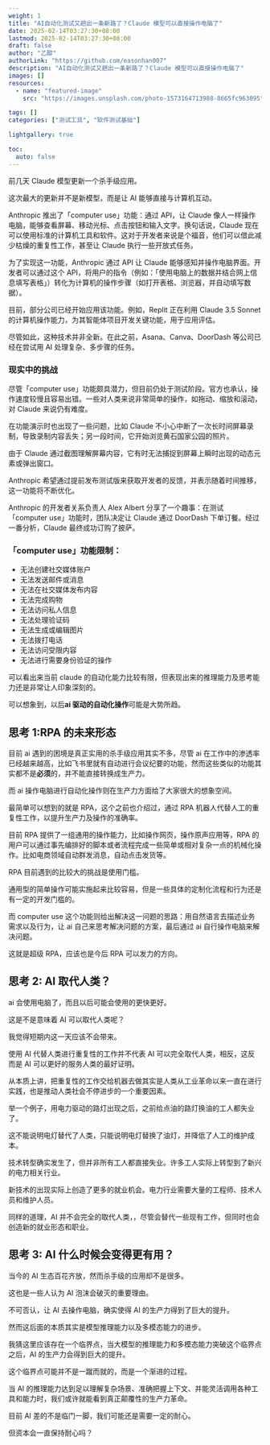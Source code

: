 ```yaml
---
weight: 1
title: "AI自动化测试又趟出一条新路了？Claude 模型可以直接操作电脑了"
date: 2025-02-14T03:27:30+08:00
lastmod: 2025-02-14T03:27:30+08:00
draft: false
author: "乙醇"
authorLink: "https://github.com/easonhan007"
description: "AI自动化测试又趟出一条新路了？Claude 模型可以直接操作电脑了"
images: []
resources:
  - name: "featured-image"
    src: "https://images.unsplash.com/photo-1573164713988-8665fc963095"

tags: []
categories: ["测试工具", "软件测试基础"]

lightgallery: true

toc:
  auto: false
---
```


前几天 Claude 模型更新一个杀手级应用。

这次最大的更新并不是新模型，而是让 AI 能够直接与计算机互动。

Anthropic 推出了「computer use」功能：通过 API，让 Claude 像人一样操作电脑，能够查看屏幕、移动光标、点击按钮和输入文字。换句话说，Claude 现在可以使用标准的计算机工具和软件。这对于开发者来说是个福音，他们可以借此减少枯燥的重复性工作，甚至让 Claude 执行一些开放式任务。

为了实现这一功能，Anthropic 通过 API 让 Claude 能够感知并操作电脑界面。开发者可以通过这个 API，将用户的指令（例如：「使用电脑上的数据并结合网上信息填写表格」）转化为计算机的操作步骤（如打开表格、浏览器，并自动填写数据）。

目前，部分公司已经开始应用该功能。例如，Replit 正在利用 Claude 3.5 Sonnet 的计算机操作能力，为其智能体项目开发关键功能，用于应用评估。

尽管如此，这种技术并非全新。在此之前，Asana、Canva、DoorDash 等公司已经在尝试用 AI 处理复杂、多步骤的任务。

### 现实中的挑战

尽管「computer use」功能颇具潜力，但目前仍处于测试阶段。官方也承认，操作速度较慢且容易出错。一些对人类来说非常简单的操作，如拖动、缩放和滚动，对 Claude 来说仍有难度。

在功能演示时也出现了一些问题，比如 Claude 不小心中断了一次长时间屏幕录制，导致录制内容丢失；另一段时间，它开始浏览黄石国家公园的照片。

由于 Claude 通过截图理解屏幕内容，它有时无法捕捉到屏幕上瞬时出现的动态元素或弹出窗口。

Anthropic 希望通过提前发布测试版来获取开发者的反馈，并表示随着时间推移，这一功能将不断优化。

Anthropic 的开发者关系负责人 Alex Albert 分享了一个趣事：在测试「computer use」功能时，团队决定让 Claude 通过 DoorDash 下单订餐。经过一番分析，Claude 最终成功订购了披萨。

### 「computer use」功能限制：

- 无法创建社交媒体账户
- 无法发送邮件或消息
- 无法在社交媒体发布内容
- 无法完成购物
- 无法访问私人信息
- 无法处理验证码
- 无法生成或编辑图片
- 无法拨打电话
- 无法访问受限内容
- 无法进行需要身份验证的操作

可以看出来当前 claude 的自动化能力比较有限，但表现出来的推理能力及思考能力还是非常让人印象深刻的。

可以想象到，以后**ai 驱动的自动化操作**可能是大势所趋。

## 思考 1:RPA 的未来形态

目前 ai 遇到的困境是真正实用的杀手级应用其实不多，尽管 ai 在工作中的渗透率已经越来越高，比如飞书里就有自动进行会议纪要的功能，然而这些类似的功能其实都不是**必须**的，并不能直接转换成生产力。

而 ai 操作电脑进行自动化操作则在生产力方面给了大家很大的想象空间。

最简单可以想到的就是 RPA，这个之前也介绍过，通过 RPA 机器人代替人工的重复性工作，以提升生产力及操作的准确率。

目前 RPA 提供了一组通用的操作能力，比如操作网页，操作原声应用等，RPA 的用户可以通过事先编排好的脚本或者流程完成一些简单或相对复杂一点的机械化操作。比如电商领域自动群发消息，自动点击发货等。

RPA 目前遇到的比较大的挑战是使用门槛。

通用型的简单操作可能实施起来比较容易，但是一些具体的定制化流程和行为还是有一定的开发门槛的。

而 computer use 这个功能则给出解决这一问题的思路：用自然语言去描述业务需求以及行为，让 ai 自己来思考解决问题的方案，最后通过 ai 自行操作电脑来解决问题。

这就是超级 RPA，应该也是今后 RPA 可以发力的方向。

## 思考 2: AI 取代人类？

ai 会使用电脑了，而且以后可能会使用的更快更好。

这是不是意味着 AI 可以取代人类呢？

我觉得短期内这一天应该不会带来。

使用 AI 代替人类进行重复性的工作并不代表 AI 可以完全取代人类，相反，这反而是 AI 可以更好的服务人类的最好证明。

从本质上讲，把重复性的工作交给机器去做其实是人类从工业革命以来一直在进行实践，也是推动人类社会不停进步的一个重要因素。

举一个例子，用电力驱动的路灯出现之后，之前给点油的路灯换油的工人都失业了。

这不能说明电灯替代了人类，只能说明电灯替换了油灯，并降低了人工的维护成本。

技术转型确实发生了，但并非所有工人都直接失业。许多工人实际上转型到了新兴的电力相关行业。

新技术的出现实际上创造了更多的就业机会。电力行业需要大量的工程师、技术人员和维护人员。

同样的道理，AI 并不会完全的取代人类，，尽管会替代一些现有工作，但同时也会创造新的就业形态和职业。

## 思考 3: AI 什么时候会变得更有用？

当今的 AI 生态百花齐放，然而杀手级的应用却不是很多。

这也是一些人认为 AI 泡沫会破灭的重要理由。

不可否认，让 AI 去操作电脑，确实使得 AI 的生产力得到了巨大的提升。

然而这后面的本质其实是模型推理能力以及多模态能力的进步。

我猜这里应该存在一个临界点，当大模型的推理能力和多模态能力突破这个临界点之后，AI 的生产力会得到巨大的提升。

这个临界点可能并不是一蹴而就的，而是一个渐进的过程。

当 AI 的推理能力达到足以理解复杂场景、准确把握上下文、并能灵活调用各种工具和能力时，我们或许就能看到真正颠覆性的生产力革命。

目前 AI 差的不是临门一脚，我们可能还是需要一定的耐心。

但资本会一直保持耐心吗？
